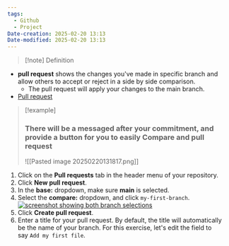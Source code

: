 ```yaml
---
tags:
  - Github
  - Project
Date-creation: 2025-02-20 13:13
Date-modified: 2025-02-20 13:13
---
```

> [!note] Definition
- **pull request** shows the changes you've made in specific branch and allow others to accept or reject in a side by side comparison.
	- The pull request will apply your changes to the main branch.
- [Pull request](https://docs.github.com/en/pull-requests/collaborating-with-pull-requests/proposing-changes-to-your-work-with-pull-requests/about-pull-requests)

>[!example] 
>### There will be a messaged after your commitment, and provide a button for you to easily **Compare and pull request**
>![[Pasted image 20250220131817.png]]

1. Click on the **Pull requests** tab in the header menu of your repository.
2. Click **New pull request**.    
3. In the **base:** dropdown, make sure **main** is selected.
4. Select the **compare:** dropdown, and click `my-first-branch`.[![screenshot showing both branch selections](https://github.com/BadCalna/Project-know-github/raw/my-first-branch/images/pull-request-branches.png)](https://github.com/BadCalna/Project-know-github/blob/my-first-branch/images/pull-request-branches.png)
5. Click **Create pull request**.
6. Enter a title for your pull request. By default, the title will automatically be the name of your branch. For this exercise, let's edit the field to say `Add my first file`.